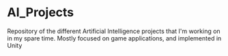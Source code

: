 # AI_Projects
Repository of the different Artificial Intelligence projects that I'm working on in my spare time. Mostly focused on game applications, and implemented in Unity
